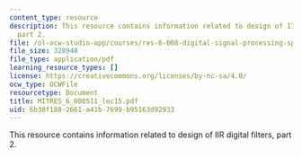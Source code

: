 ```yaml
---
content_type: resource
description: This resource contains information related to design of IIR digital filters,
  part 2.
file: /ol-ocw-studio-app/courses/res-6-008-digital-signal-processing-spring-2011/6b38f1882661a41b7699b95163d92933_MITRES_6_008S11_lec15.pdf
file_size: 328940
file_type: application/pdf
learning_resource_types: []
license: https://creativecommons.org/licenses/by-nc-sa/4.0/
ocw_type: OCWFile
resourcetype: Document
title: MITRES_6_008S11_lec15.pdf
uid: 6b38f188-2661-a41b-7699-b95163d92933
---
```

This resource contains information related to design of IIR digital filters, part 2.